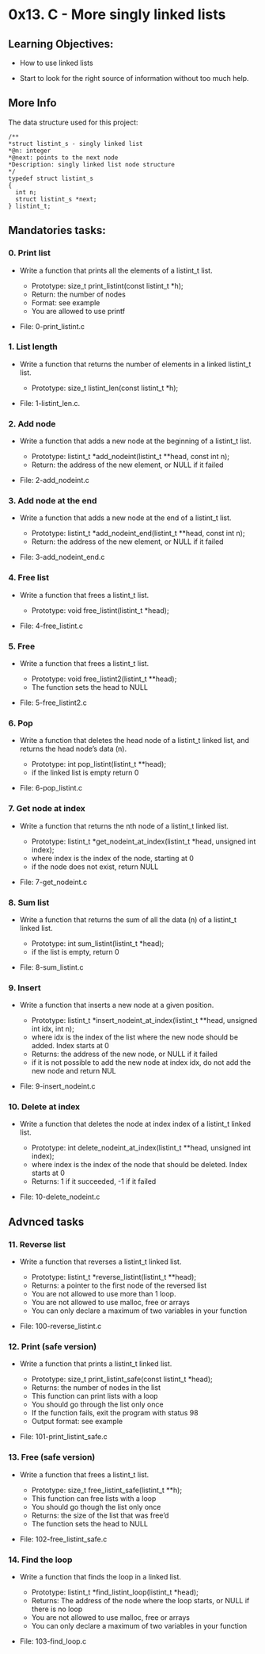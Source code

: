 # 0x13. C - More singly linked lists

## Learning Objectives:

* How to use linked lists

* Start to look for the right source of information without too much help.

## More Info
  
  The data structure used for this project:
  
    /**
    *struct listint_s - singly linked list
    *@n: integer
    *@next: points to the next node
    *Description: singly linked list node structure
    */
    typedef struct listint_s
    {
      int n;    
      struct listint_s *next;    
    } listint_t;


## Mandatories tasks:


### 0. Print list

* Write a function that prints all the elements of a listint_t list.

  - Prototype: size_t print_listint(const listint_t *h);
  - Return: the number of nodes
  - Format: see example
  - You are allowed to use printf

* File: 0-print_listint.c


### 1. List length

* Write a function that returns the number of elements in a linked listint_t list.

  - Prototype: size_t listint_len(const listint_t *h);

* File: 1-listint_len.c.



### 2. Add node

* Write a function that adds a new node at the beginning of a listint_t list.

  - Prototype: listint_t *add_nodeint(listint_t **head, const int n);
  - Return: the address of the new element, or NULL if it failed

* File: 2-add_nodeint.c



### 3. Add node at the end

* Write a function that adds a new node at the end of a listint_t list.

  - Prototype: listint_t *add_nodeint_end(listint_t **head, const int n);
  - Return: the address of the new element, or NULL if it failed

* File: 3-add_nodeint_end.c



### 4. Free list

* Write a function that frees a listint_t list.

  - Prototype: void free_listint(listint_t *head);

* File: 4-free_listint.c



### 5. Free

* Write a function that frees a listint_t list.

  - Prototype: void free_listint2(listint_t **head);
  - The function sets the head to NULL

* File: 5-free_listint2.c



### 6. Pop

* Write a function that deletes the head node of a listint_t linked list, and returns the head node’s data (n).

  - Prototype: int pop_listint(listint_t **head);
  - if the linked list is empty return 0

* File: 6-pop_listint.c



### 7. Get node at index

* Write a function that returns the nth node of a listint_t linked list.

  - Prototype: listint_t *get_nodeint_at_index(listint_t *head, unsigned int index);
  - where index is the index of the node, starting at 0
  - if the node does not exist, return NULL

* File: 7-get_nodeint.c




### 8. Sum list

* Write a function that returns the sum of all the data (n) of a listint_t linked list.

  - Prototype: int sum_listint(listint_t *head);
  - if the list is empty, return 0

* File: 8-sum_listint.c



### 9. Insert

* Write a function that inserts a new node at a given position.

  - Prototype: listint_t *insert_nodeint_at_index(listint_t **head, unsigned int idx, int n);
  - where idx is the index of the list where the new node should be added. Index starts at 0
  - Returns: the address of the new node, or NULL if it failed
  - if it is not possible to add the new node at index idx, do not add the new node and return NUL

* File: 9-insert_nodeint.c



### 10. Delete at index

* Write a function that deletes the node at index index of a listint_t linked list.

  - Prototype: int delete_nodeint_at_index(listint_t **head, unsigned int index);
  - where index is the index of the node that should be deleted. Index starts at 0
  - Returns: 1 if it succeeded, -1 if it failed

* File: 10-delete_nodeint.c




## Advnced tasks


### 11. Reverse list

* Write a function that reverses a listint_t linked list.

  - Prototype: listint_t *reverse_listint(listint_t **head);
  - Returns: a pointer to the first node of the reversed list
  - You are not allowed to use more than 1 loop.
  - You are not allowed to use malloc, free or arrays
  - You can only declare a maximum of two variables in your function

* File: 100-reverse_listint.c



### 12. Print (safe version)

* Write a function that prints a listint_t linked list.

  - Prototype: size_t print_listint_safe(const listint_t *head);
  - Returns: the number of nodes in the list
  - This function can print lists with a loop
  - You should go through the list only once
  - If the function fails, exit the program with status 98
  - Output format: see example

* File: 101-print_listint_safe.c



### 13. Free (safe version)

* Write a function that frees a listint_t list.

  - Prototype: size_t free_listint_safe(listint_t **h);
  - This function can free lists with a loop
  - You should go though the list only once
  - Returns: the size of the list that was free’d
  - The function sets the head to NULL

* File: 102-free_listint_safe.c



### 14. Find the loop

* Write a function that finds the loop in a linked list.

  - Prototype: listint_t *find_listint_loop(listint_t *head);
  - Returns: The address of the node where the loop starts, or NULL if there is no loop
  - You are not allowed to use malloc, free or arrays
  - You can only declare a maximum of two variables in your function

* File: 103-find_loop.c

